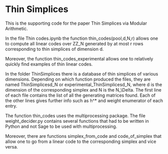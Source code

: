 # Thin Simplices

This is the supporting code for the paper Thin Simplices via Modular Arithmetic. 

In the file Thin codes.ipynb the function thin_codes(pool,d,N,r) allows one to compute all linear codes over ZZ_N generated by at most r rows corresponding to thin simplices of dimension d. 

Moreover, the function thin_codes_experimental allows one to relatively quickly find examples of thin linear codes. 

In the folder ThinSimplices there is a database of thin simplices of various dimensions. Depending on which function produced the files, they are named ThinSimplicesd_N or experimental_ThinSimplicesd_N, where d is the dimension of the corresponding simplex and N is the N_\Delta.  The first line of each file contains the list of all the generating matrices found. Each of the other lines gives further info  such as h^* and weight enumerator of each entry. 

The function thin_codes uses the multiprocessing package. The file weight_decider.py contains several functions that had to be written in Python and not Sage to be used with multiprocessing. 

Moreover, there are functions simplex_from_code and code_of_simplex that allow one to go from a linear code to the corresponding simplex and vice versa. 
